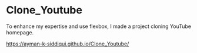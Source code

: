 # Clone_Youtube

To enhance my expertise and use flexbox, I made a project cloning YouTube homepage.

https://ayman-k-siddiqui.github.io/Clone_Youtube/
